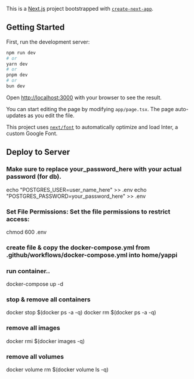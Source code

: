 This is a [Next.js](https://nextjs.org/) project bootstrapped
with [`create-next-app`](https://github.com/vercel/next.js/tree/canary/packages/create-next-app).

## Getting Started

First, run the development server:

```bash
npm run dev
# or
yarn dev
# or
pnpm dev
# or
bun dev
```

Open [http://localhost:3000](http://localhost:3000) with your browser to see the result.

You can start editing the page by modifying `app/page.tsx`. The page auto-updates as you edit the file.

This project uses [`next/font`](https://nextjs.org/docs/basic-features/font-optimization) to automatically optimize and
load Inter, a custom Google Font.

## Deploy to Server

### Make sure to replace your_password_here with your actual password (for db).

echo "POSTGRES_USER=user_name_here" >> .env
echo "POSTGRES_PASSWORD=your_password_here" >> .env

### Set File Permissions: Set the file permissions to restrict access:

chmod 600 .env

### create file & copy the docker-compose.yml from .github/workflows/docker-compose.yml into home/yappi

### run container..

docker-compose up -d

### stop & remove all containers

docker stop $(docker ps -a -q)
docker rm $(docker ps -a -q)

### remove all images

docker rmi $(docker images -q)

### remove all volumes

docker volume rm $(docker volume ls -q)
